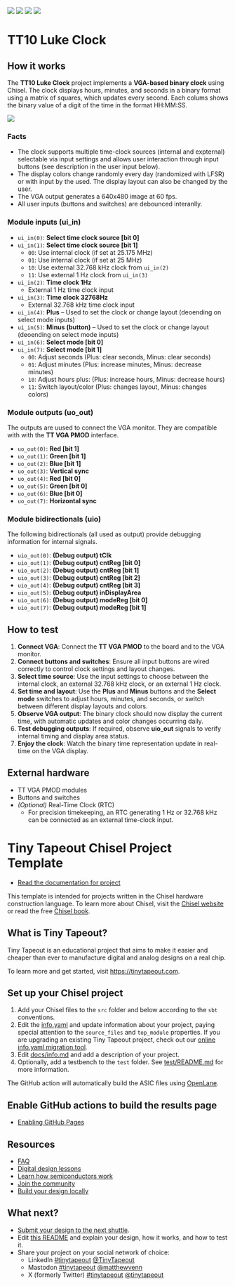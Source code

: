 ![](../../workflows/gds/badge.svg) ![](../../workflows/docs/badge.svg) ![](../../workflows/test/badge.svg) ![](../../workflows/fpga/badge.svg)

# TT10 Luke Clock

## How it works

The **TT10 Luke Clock** project implements a **VGA-based binary clock** using Chisel. The clock displays hours, minutes, and seconds in a binary format using a matrix of squares, which updates every second. Each colums shows the binary value of a digit of the time in the format HH:MM:SS.

![](docs/clock.gif)


### Facts
- The clock supports multiple time-clock sources (internal and expternal) selectable via input settings and allows user interaction through input buttons (see description in the user input below). 
- The display colors change randomly every day (randomized with LFSR) or with input by the used. The display layout can also be changed by the user. 
- The VGA output generates a 640x480 image at 60 fps.
- All user inputs (buttons and switches) are debounced interanlly.


### Module inputs (ui_in)
- `ui_in(0)`: **Select time clock source [bit 0]**
- `ui_in(1)`: **Select time clock source [bit 1]**
    - `00`: Use internal clock (if set at 25.175 MHz)
    - `01`: Use internal clock (if set at 25 MHz)
    - `10`: Use external 32.768 kHz clock from `ui_in(2)`
    - `11`: Use external 1 Hz clock from `ui_in(3)`
- `ui_in(2)`: **Time clock 1Hz**
    - External 1 Hz time clock input
- `ui_in(3)`: **Time clock 32768Hz**
    - External 32.768 kHz time clock input
- `ui_in(4)`: **Plus** 
    – Used to set the clock or change layout (deoending on select mode inputs)
- `ui_in(5)`: **Minus (button)**
    – Used to set the clock or change layout (deoending on select mode inputs)
- `ui_in(6)`: **Select mode [bit 0]**
- `ui_in(7)`: **Select mode [bit 1]**
    - `00`: Adjust seconds (Plus: clear seconds, Minus: clear seconds)
    - `01`: Adjust minutes (Plus: increase minutes, Minus: decrease minutes)
    - `10`: Adjust hours plus: (Plus: increase hours, Minus: decrease hours)
    - `11`: Switch layout/color (Plus: changes layout, Minus: changes colors)

### Module outputs (uo_out)
The outputs are uused to connect the VGA monitor. They are compatible with with the **TT VGA PMOD** interface.
- `uo_out(0)`: **Red [bit 1]**
- `uo_out(1)`: **Green [bit 1]**
- `uo_out(2)`: **Blue [bit 1]**
- `uo_out(3)`: **Vertical sync**
- `uo_out(4)`: **Red [bit 0]**
- `uo_out(5)`: **Green [bit 0]**
- `uo_out(6)`: **Blue [bit 0]**
- `uo_out(7)`: **Horizontal sync**

###  Module bidirectionals (uio)
The following bidirectionals (all used as output) provide debugging information for internal signals.
- `uio_out(0)`: **(Debug output) tClk**
- `uio_out(1)`: **(Debug output) cntReg [bit 0]**
- `uio_out(2)`: **(Debug output) cntReg [bit 1]**
- `uio_out(3)`: **(Debug output) cntReg [bit 2]**
- `uio_out(4)`: **(Debug output) cntReg [bit 3]**
- `uio_out(5)`: **(Debug output) inDisplayArea**
- `uio_out(6)`: **(Debug output) modeReg [bit 0]**
- `uio_out(7)`: **(Debug output) modeReg [bit 1]**

## How to test
1. **Connect VGA**: Connect the **TT VGA PMOD** to the board and to the VGA monitor.
2. **Connect buttons and switches**: Ensure all input buttons are wired correctly to control clock settings and layout changes.
3. **Select time source**: Use the input settings to choose between the internal clock, an external 32.768 kHz clock, or an external 1 Hz clock.
4. **Set time and layout**: Use the **Plus** and **Minus** buttons and the **Select mode** switches to adjust hours, minutes, and seconds, or switch between different display layouts and colors.
5. **Observe VGA output**: The binary clock should now display the current time, with automatic updates and color changes occurring daily.
6. **Test debugging outputs**: If required, observe **uio_out** signals to verify internal timing and display area status.
7. **Enjoy the clock**: Watch the binary time representation update in real-time on the VGA display.

## External hardware
- TT VGA PMOD modules
- Buttons and switches
- *(Optional)* Real-Time Clock (RTC)
  - For precision timekeeping, an RTC generating 1 Hz or 32.768 kHz can be connected as an external time-clock input.

# Tiny Tapeout Chisel Project Template

- [Read the documentation for project](docs/info.md)

This template is intended for projects written in the Chisel hardware construction language.
To learn more about Chisel, visit the [Chisel website](https://www.chisel-lang.org/)
or read the free [Chisel book](http://www.imm.dtu.dk/~masca/chisel-book.html).

## What is Tiny Tapeout?

Tiny Tapeout is an educational project that aims to make it easier and cheaper than ever to manufacture digital and analog designs on a real chip.

To learn more and get started, visit https://tinytapeout.com.

## Set up your Chisel project

1. Add your Chisel files to the `src` folder and below according to the `sbt` conventions.
2. Edit the [info.yaml](info.yaml) and update information about your project, paying special attention to the `source_files` and `top_module` properties. If you are upgrading an existing Tiny Tapeout project, check out our [online info.yaml migration tool](https://tinytapeout.github.io/tt-yaml-upgrade-tool/).
3. Edit [docs/info.md](docs/info.md) and add a description of your project.
4. Optionally, add a testbench to the `test` folder. See [test/README.md](test/README.md) for more information.

The GitHub action will automatically build the ASIC files using [OpenLane](https://www.zerotoasiccourse.com/terminology/openlane/).

## Enable GitHub actions to build the results page

- [Enabling GitHub Pages](https://tinytapeout.com/faq/#my-github-action-is-failing-on-the-pages-part)

## Resources

- [FAQ](https://tinytapeout.com/faq/)
- [Digital design lessons](https://tinytapeout.com/digital_design/)
- [Learn how semiconductors work](https://tinytapeout.com/siliwiz/)
- [Join the community](https://tinytapeout.com/discord)
- [Build your design locally](https://www.tinytapeout.com/guides/local-hardening/)

## What next?

- [Submit your design to the next shuttle](https://app.tinytapeout.com/).
- Edit [this README](README.md) and explain your design, how it works, and how to test it.
- Share your project on your social network of choice:
  - LinkedIn [#tinytapeout](https://www.linkedin.com/search/results/content/?keywords=%23tinytapeout) [@TinyTapeout](https://www.linkedin.com/company/100708654/)
  - Mastodon [#tinytapeout](https://chaos.social/tags/tinytapeout) [@matthewvenn](https://chaos.social/@matthewvenn)
  - X (formerly Twitter) [#tinytapeout](https://twitter.com/hashtag/tinytapeout) [@tinytapeout](https://twitter.com/tinytapeout)
